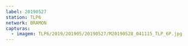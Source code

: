 ```yaml
---
label: 20190527
station: TLP6
network: BRAMON
capturas:
  - imagem: TLP6/2019/201905/20190527/M20190528_041115_TLP_6P.jpg
---
```

